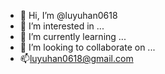 - 👋 Hi, I’m @luyuhan0618
- 👀 I’m interested in ...
- 🌱 I’m currently learning ...
- 💞️ I’m looking to collaborate on ...
- 📫luyuhan0618@gmail.com
<!---
luyuhan0618/luyuhan0618 is a ✨ special ✨ repository because its `README.md` (this file) appears on your GitHub profile.
You can click the Preview link to take a look at your changes.
--->
